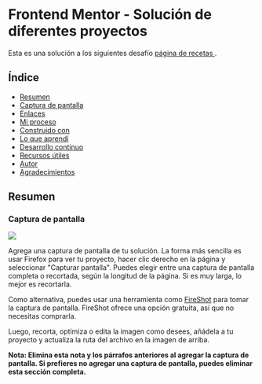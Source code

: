 # Frontend Mentor - Solución de diferentes proyectos

Esta es una solución a los siguientes desafío [ página de recetas ](https://www.frontendmentor.io/challenges/recipe-page-KiTsR8QQKm).

## Índice

- [Resumen](#resumen)
- [Captura de pantalla](#captura-de-pantalla)
- [Enlaces](#enlaces)
- [Mi proceso](#mi-proceso)
- [Construido con](#construido-con)
- [Lo que aprendí](#lo-que-aprendí)
- [Desarrollo continuo](#desarrollo-continuo)
- [Recursos útiles](#recursos-útiles)
- [Autor](#autor)
- [Agradecimientos](#agradecimientos)

## Resumen



### Captura de pantalla

![](./screenshot.jpg)

Agrega una captura de pantalla de tu solución. La forma más sencilla es usar Firefox para ver tu proyecto, hacer clic derecho en la página y seleccionar "Capturar pantalla". Puedes elegir entre una captura de pantalla completa o recortada, según la longitud de la página. Si es muy larga, lo mejor es recortarla.

Como alternativa, puedes usar una herramienta como [FireShot](https://getfireshot.com/) para tomar la captura de pantalla. FireShot ofrece una opción gratuita, así que no necesitas comprarla.

Luego, recorta, optimiza o edita la imagen como desees, añádela a tu proyecto y actualiza la ruta del archivo en la imagen de arriba.

**Nota: Elimina esta nota y los párrafos anteriores al agregar la captura de pantalla. Si prefieres no agregar una captura de pantalla, puedes eliminar esta sección completa.**
